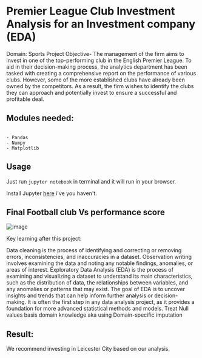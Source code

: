 # Premier League Club Investment Analysis for an Investment company (EDA)
Domain: Sports
Project Objective-
The management of the firm aims to invest in one of the top-performing club in the English Premier League. To aid in their decision-making process, the analytics department has been tasked with creating a comprehensive report on the performance of various clubs. However, some of the more established clubs have already been owned by the competitors. As a result, the firm wishes to identify the clubs they can approach and potentially invest to ensure a successful and profitable deal.


## Modules needed: 
```

- Pandas 
- Numpy
- Matplotlib
```

## Usage

Just run `jupyter notebook` in terminal and it will run in your browser.

Install Jupyter [here](http://jupyter.readthedocs.io/en/latest/install.html) i've you haven't.

##  Final Football club Vs performance score

![image](https://github.com/Chhavikutwani24/Premier-League-Club-Investment-Analysis/assets/149243244/1bc180e1-c88b-4b81-a9b0-26122bab9c00)

Key learning after this project:

Data cleaning is the process of identifying and correcting or removing errors, inconsistencies, and inaccuracies in a dataset.
Observation writing involves examining the data and noting any notable findings, anomalies, or areas of interest.
Exploratory Data Analysis (EDA) is the process of examining and visualizing a dataset to understand its main characteristics, such as the distribution of data, the relationships between variables, and any anomalies or patterns that may exist. The goal of EDA is to uncover insights and trends that can help inform further analysis or decision-making. It is often the first step in any data analysis project, as it provides a foundation for more advanced statistical methods and models.
Treat Null values basis domain knowledge aka using Domain-specific imputation

## Result:
We recommend investing in Leicester City based on our analysis.

 
